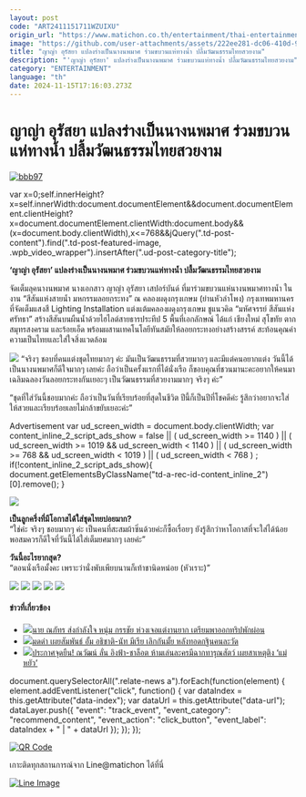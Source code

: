 ```yaml
---
layout: post
code: "ART2411151711WZUIXU"
origin_url: "https://www.matichon.co.th/entertainment/thai-entertainment/news_4901354"
image: "https://github.com/user-attachments/assets/222ee281-dc06-410d-981d-0cb5103c7956"
title: "ญาญ่า อุรัสยา แปลงร่างเป็นนางนพมาศ ร่วมขบวนแห่ทางน้ำ ปลื้มวัฒนธรรมไทยสวยงาม"
description: "'ญาญ่า อุรัสยา' แปลงร่างเป็นนางนพมาศ ร่วมขบวนแห่ทางน้ำ ปลื้มวัฒนธรรมไทยสวยงาม"
category: "ENTERTAINMENT"
language: "th"
date: 2024-11-15T17:16:03.273Z
---
```


# ญาญ่า อุรัสยา แปลงร่างเป็นนางนพมาศ ร่วมขบวนแห่ทางน้ำ ปลื้มวัฒนธรรมไทยสวยงาม

[![](https://www.matichon.co.th/wp-content/uploads/2024/11/bbb97.jpg "bbb97")](https://www.matichon.co.th/wp-content/uploads/2024/11/bbb97.jpg)

var x=0;self.innerHeight?x=self.innerWidth:document.documentElement&&document.documentElement.clientHeight?x=document.documentElement.clientWidth:document.body&&(x=document.body.clientWidth),x<=768&&jQuery(".td-post-content").find(".td-post-featured-image, .wpb\_video\_wrapper").insertAfter(".ud-post-category-title");

**‘ญาญ่า อุรัสยา’ แปลงร่างเป็นนางนพมาศ ร่วมขบวนแห่ทางน้ำ ปลื้มวัฒนธรรมไทยสวยงาม**

จัดเต็มลุคนางนพมาศ นางเอกสาว ญาญ่า อุรัสยา เสปอร์บันด์ ที่มาร่วมขบวนแห่นางนพมาศทางน้ำ ในงาน “สีสันแห่งสายน้ำ มหกรรมลอยกระทง” ณ คลองผดุงกรุงเกษม (ย่านหัวลำโพง) กรุงเทพมหานคร ที่จัดเต็มแสงสี Lighting Installation แต่งแต้มคลองผดุงกรุงเกษม ชูแนวคิด “มหัศจรรย์ สีสันแห่งศรัทธา” สร้างสีสันบนผืนน้ำด้วยไฮไลต์สายธารประทีป 5 พื้นที่เอกลักษณ์ ได้แก่ เชียงใหม่ สุโขทัย ตาก สมุทรสงคราม และร้อยเอ็ด พร้อมผสานเทคโนโลยีทันสมัยให้ลอยกระทงอย่างสร้างสรรค์ สะท้อนคุณค่าความเป็นไทยและใส่ใจสิ่งแวดล้อม

![](https://www.matichon.co.th/wp-content/uploads/2024/11/S__131113164_0.jpg) “จริงๆ ชอบที่คนแต่งชุดไทยมากๆ ค่ะ มันเป็นวัฒนธรรมที่สวยมากๆ และมีแต่คนอยากแต่ง วันนี้ได้เป็นนางนพมาศก็ดีใจมากๆ เลยค่ะ ถือว่าเป็นครั้งแรกที่ได้นั่งเรือ ก็ขอบคุณที่ชวนมานะคะอยากให้คนมาเฉลิมฉลองวันลอยกระทงกันเยอะๆ เป็นวัฒนธรรมที่สวยงามมากๆ จริงๆ ค่ะ”

“ชุดที่ใส่วันนี้ชอบมากค่ะ ถือว่าเป็นวันที่เรียบร้อยที่สุดในชีวิต ปีนี้ก็เป็นปีที่โชคดีค่ะ รู้สึกว่าอยากจะใส่ให้สวยและเรียบร้อยเลยไม่กล้าขยับเยอะค่ะ”

Advertisement var ud\_screen\_width = document.body.clientWidth; var content\_inline\_2\_script\_ads\_show = false || ( ud\_screen\_width >= 1140 ) || ( ud\_screen\_width >= 1019 && ud\_screen\_width < 1140 ) || ( ud\_screen\_width >= 768 && ud\_screen\_width < 1019 ) || ( ud\_screen\_width < 768 ) ; if(!content\_inline\_2\_script\_ads\_show){ document.getElementsByClassName("td-a-rec-id-content\_inline\_2")\[0\].remove(); }

![](https://www.matichon.co.th/wp-content/uploads/2024/11/S__131113163_0.jpg)

**เป็นลูกครึ่งที่มีโอกาสได้ใส่ชุดไทยบ่อยมาก?**  
“ใช่ค่ะ จริงๆ ชอบมากๆ ค่ะ เป็นคนที่สะสมผ้าซิ่นด้วยค่ะก็ซื้อเรื่อยๆ ยังรู้สึกว่าหาโอกาสที่จะใส่ได้น้อยพอสมควรก็ดีใจที่วันนี้ได้ใส่เต็มยศมากๆ เลยค่ะ”

**วันนี้อะไรยากสุด?**  
“ตอนนั่งเรือมั้งคะ เพราะว่านั่งพับเพียบนานก็เท้าชานิดหน่อย (หัวเราะ)”

![](https://www.matichon.co.th/wp-content/uploads/2024/11/S__131113162_0.jpg) ![](https://www.matichon.co.th/wp-content/uploads/2024/11/S__131113161_0.jpg) ![](https://www.matichon.co.th/wp-content/uploads/2024/11/S__131113160_0.jpg) ![](https://www.matichon.co.th/wp-content/uploads/2024/11/S__131113157_0.jpg) ![](https://www.matichon.co.th/wp-content/uploads/2024/11/S__131113155_0.jpg)

#### ข่าวที่เกี่ยวข้อง

*   [![](https://www.matichon.co.th/wp-content/uploads/2024/11/1-185.jpg)นาย ณภัทร ส่งกำลังใจ หนุ่ม กรรชัย ห่วงเจอแต่งานยาก เตรียมพาออกทริปพักผ่อน](https://www.matichon.co.th/entertainment/thai-entertainment/news_4901134)
*   [![](https://www.matichon.co.th/wp-content/uploads/2024/11/bbb67.jpg)มดดำ เผยสัมพันธ์ อั้ม อธิชาติ-นัท มีเรีย เลิกกันมั้ย หลังทอดกฐินคนละวัด](https://www.matichon.co.th/social/news_4900912)
*   [![](https://www.matichon.co.th/wp-content/uploads/2024/11/cfdc12-wed.jpg)ประกาศจุดยืน! ณวัฒน์ ลั่น อิงฟ้า-ชาล็อต ห้ามเล่นละครมีฉากทารุณสัตว์ เผยสาเหตุติง ‘แม่หยัว’](https://www.matichon.co.th/entertainment/thai-entertainment/news_4900669)

document.querySelectorAll(".relate-news a").forEach(function(element) { element.addEventListener("click", function() { var dataIndex = this.getAttribute("data-index"); var dataUrl = this.getAttribute("data-url"); dataLayer.push({ "event": "track\_event", "event\_category": "recommend\_content", "event\_action": "click\_button", "event\_label": dataIndex + " | " + dataUrl }); }); });

[![QR Code](https://www.matichon.co.th/wp-content/uploads/2023/07/wob1371z.jpg)](https://lin.ee/ht0nDxX)

เกาะติดทุกสถานการณ์จาก Line@matichon ได้ที่นี่

[![Line Image](https://www.matichon.co.th/wp-content/uploads/2023/07/th.png)](https://lin.ee/ht0nDxX)
